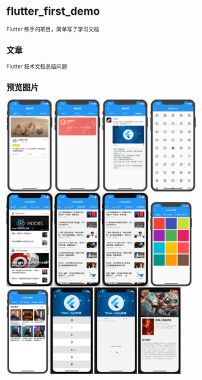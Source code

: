 # flutter_first_demo

Flutter 练手的项目，简单写了学习文档


## 文章

Flutter 技术文档总结问题

## 预览图片
<div>
  <img width="24%" src="https://github.com/Tamas2016/Flutter_Demo/blob/master/lib/view/basic_widget/screen_shots/pet_card.png"/>
    <img width="24%" src="https://github.com/Tamas2016/Flutter_Demo/blob/master/lib/view/basic_widget/screen_shots/credit_card.png"/>
    <img width="24%" src="https://github.com/Tamas2016/Flutter_Demo/blob/master/lib/view/basic_widget/screen_shots/friend_circle.png"/>
    <img width="24%" src="https://github.com/Tamas2016/Flutter_Demo/blob/master/lib/custom_icon/screen_shots/antd_icons.png"/>
  <img width="24%" src="https://github.com/Tamas2016/Flutter_Demo/blob/master/lib/view/list_view/screen_shots/builder_usage.gif"/>
  <img width="24%"
       src="https://github.com/Tamas2016/Flutter_Demo/blob/master/lib/view/list_view/screen_shots/pull_down_refresh_usage.gif"/>
  <img width="24%" src="https://github.com/Tamas2016/Flutter_Demo/blob/master/lib/view/list_view/screen_shots/pull_up_load_more_usage.gif"/>
  <img width="22%" src="https://github.com/Tamas2016/Flutter_Demo/blob/master/lib/view/grid_view/screen_shots/color_grids.png"/>
  <img width="22%" src="https://github.com/Tamas2016/Flutter_Demo/blob/master/lib/view/grid_view/screen_shots/programme_list.png"/>
    <img width="22%" src="https://github.com/Tamas2016/Flutter_Demo/blob/master/lib/sliver_widgets/screen_shots/sliverAppBar-float.gif"/>
      <img width="22%" src="https://github.com/Tamas2016/Flutter_Demo/blob/master/lib/sliver_widgets/screen_shots/sticky-tabBar.gif"/>
  <img width="22%" src="https://github.com/Tamas2016/Flutter_Demo/blob/master/lib/view/sliver_widgets/screen_shots/custom-sliver-header.gif"/>
</div>

